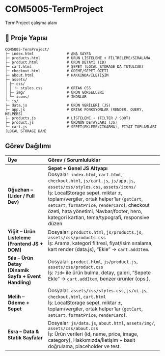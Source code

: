 # COM5005-TermProject

TermProject çalışma alanı

## 📂 Proje Yapısı

```text
COM5005-TermProject/
├─ index.html               # ANA SAYFA
├─ products.html            # ÜRÜN LİSTELEME + FİLTRELEME/SIRALAMA
├─ product.html             # ÜRÜN DETAYI (ID)
├─ cart.html                # SEPET (LOCAL STORAGE DA TUTULCAK)
├─ checkout.html            # ÖDEME/SEPET ÖZETİ
├─ about.html               # HAKKINDA/İLETİŞİM
├─ assets/
│ ├─ css/
│ │ └─ styles.css           # ORTAK CSS
│ ├─ img/                   # ÜRÜN GÖRSELLERİ
│ └─ icons/                 # İKONLAR
└─ js/
├─ data.js                  # ÜRÜN VERİLERİ (JS)
├─ app.js                   # ORTAK FONKSYONLAR (RENDER, QUERY, HELPERS)
├─ products.js              # LİSTELEME + (FILTER / SORT)
├─ product.js               # ÜRÜNÜN DETAYLARI (JS)
└─ cart.js                  # SEPET(EKLEME/ÇIKARMA), FİYAT TOPLAMLARI (LOCAL STORAGE DAN)
```

## Görev Dağılımı
| Üye | Görev / Sorumluluklar |
|:----|:------------------------|
|  **Oğuzhan – (Lider / Full Dev)** | **Sepet + Genel JS Altyapı**<br> Dosyalar: `index.html`, `cart.html`, `checkout.html`, `js/cart.js`, `js/app.js`, `assets/css/styles.css`, `assets/icons/`<br> İş: LocalStorage sepet, miktar ±, toplam/vergiler, ortak helper’lar (`getCart`, `setCart`, `formatPrice`, `renderCard`), checkout özeti, hata yönetimi, Navbar/footer, hero, kategori kartları, tema/typografi, responsive düzen |
|  **Yiğit – Ürün Listeleme (Frontend JS + DOM)** | Dosyalar: `products.html`, `js/products.js`, `assets/css/products.css`<br> İş: Arama, kategori filtresi, fiyat/isim sıralama, kart render (data.js), “Ekle” → `cart.addItem`. |
|  **Sıla – Ürün Detay (Dinamik Sayfa + Event Handling)** | Dosyalar: `product.html`, `js/product.js`, `assets/css/product.css`<br> İş: `?id=` ile ürün bulma, detay, galeri, “Sepete Ekle” → `cart.addItem`, benzer ürünler (ops.). |
|  **Melih – Ödeme + Sepet** | Dosyalar: `assets/css/styles.css`, `js/ui.js`, `checkout.html`, `cart.html`<br> İş: LocalStorage sepet, miktar ±, toplam/vergiler, ortak helper’lar (`getCart`, `setCart`, `formatPrice`, `renderCard`). |
|  **Esra – Data & Statik Sayfalar** | Dosyalar: `js/data.js`, `about.html`, `assets/img/`, `assets/css/about.css`<br> İş: Ürün verileri (id, name, price, image, category), Hakkımızda/İletişim + basit doğrulama, placeholder ve test. |
